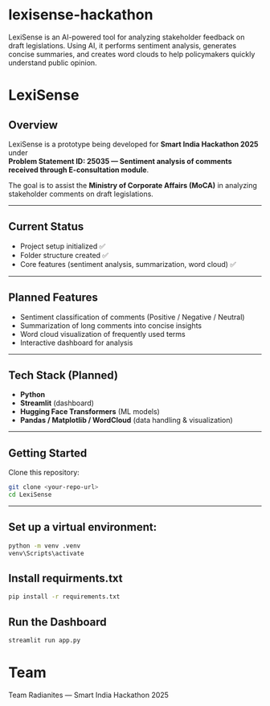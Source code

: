 # lexisense-hackathon
LexiSense is an AI-powered tool for analyzing stakeholder feedback on draft legislations. Using AI, it performs sentiment analysis, generates concise summaries, and creates word clouds to help policymakers quickly understand public opinion.

#  LexiSense

## Overview
LexiSense is a prototype being developed for **Smart India Hackathon 2025** under  
**Problem Statement ID: 25035 — Sentiment analysis of comments received through E-consultation module**.

The goal is to assist the **Ministry of Corporate Affairs (MoCA)** in analyzing stakeholder comments on draft legislations.  

---

## Current Status
- Project setup initialized ✅  
- Folder structure created ✅  
- Core features (sentiment analysis, summarization, word cloud) ✅  

---

## Planned Features
- Sentiment classification of comments (Positive / Negative / Neutral)  
- Summarization of long comments into concise insights  
- Word cloud visualization of frequently used terms  
- Interactive dashboard for analysis  

---

## Tech Stack (Planned)
- **Python**  
- **Streamlit** (dashboard)  
- **Hugging Face Transformers** (ML models)  
- **Pandas / Matplotlib / WordCloud** (data handling & visualization)  

---

## Getting Started
Clone this repository:

```bash
git clone <your-repo-url>
cd LexiSense
```
---

## Set up a virtual environment:
```bash
python -m venv .venv
venv\Scripts\activate
```

## Install requirments.txt
```bash
pip install -r requirements.txt
```

## Run the Dashboard
```bash
streamlit run app.py
```

# Team
Team Radianites — Smart India Hackathon 2025
